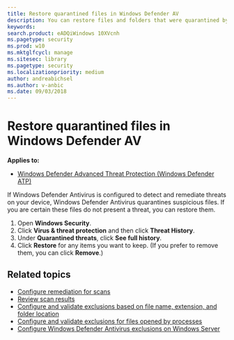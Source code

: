 ```yaml
---
title: Restore quarantined files in Windows Defender AV
description: You can restore files and folders that were quarantined by Windows Defender AV.
keywords: 
search.product: eADQiWindows 10XVcnh
ms.pagetype: security
ms.prod: w10
ms.mktglfcycl: manage
ms.sitesec: library
ms.pagetype: security
ms.localizationpriority: medium
author: andreabichsel
ms.author: v-anbic
ms.date: 09/03/2018
---
```


# Restore quarantined files in Windows Defender AV

**Applies to:**

- [Windows Defender Advanced Threat Protection (Windows Defender ATP)](https://wincom.blob.core.windows.net/documents/Windows10_Commercial_Comparison.pdf)

If Windows Defender Antivirus is configured to detect and remediate threats on your device, Windows Defender Antivirus quarantines suspicious files. If you are certain these files do not present a threat, you can restore them.

1. Open **Windows Security**.
2. Click **Virus & threat protection** and then click **Threat History**.
3. Under **Quarantined threats**, click **See full history**.
4. Click **Restore** for any items you want to keep. (If you prefer to remove them, you can click **Remove**.)

## Related topics

- [Configure remediation for scans](configure-remediation-windows-defender-antivirus.md)
- [Review scan results](review-scan-results-windows-defender-antivirus.md)
- [Configure and validate exclusions based on file name, extension, and folder location](configure-extension-file-exclusions-windows-defender-antivirus.md)
- [Configure and validate exclusions for files opened by processes](configure-process-opened-file-exclusions-windows-defender-antivirus.md)
- [Configure Windows Defender Antivirus exclusions on Windows Server](configure-server-exclusions-windows-defender-antivirus.md)

